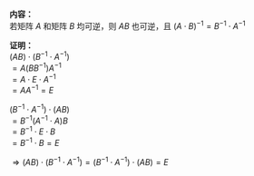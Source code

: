 **内容：**  
若矩阵 $A$ 和矩阵 $B$ 均可逆，则 $AB$ 也可逆，且 $(A\cdot B)^{-1}=B^{-1}\cdot A^{-1}$  
  
**证明：**  
$(AB)\cdot(B^{-1}\cdot A^{-1})$  
$=A(BB^{-1})A^{-1}$  
$=A\cdot E\cdot A^{-1}$  
$=AA^{-1}=E$  
  
$(B^{-1}\cdot A^{-1})\cdot(AB)$  
$=B^{-1}(A^{-1}\cdot A)B$  
$=B^{-1}\cdot E\cdot B$  
$=B^{-1}\cdot B=E$  
  
$\Rightarrow(AB)\cdot(B^{-1}\cdot A^{-1})  
=(B^{-1}\cdot A^{-1})\cdot(AB)=E$  
